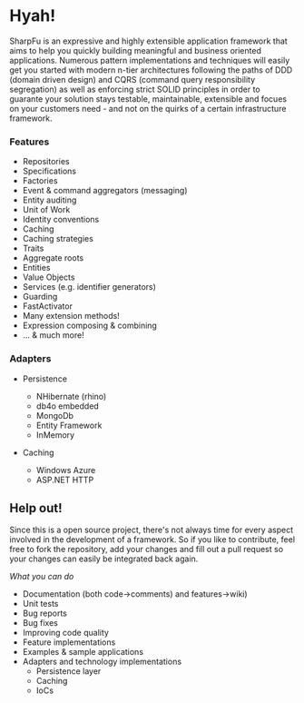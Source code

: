 # Hyah!

SharpFu is an expressive and highly extensible application framework that aims to help
you quickly building meaningful and business oriented applications. Numerous pattern implementations
and techniques will easily get you started with modern n-tier architectures following the paths
of DDD (domain driven design) and CQRS (command query responsibility segregation) as well as enforcing
strict SOLID principles in order to guarante your solution stays testable, maintainable, extensible 
and focues on your customers need - and not on the quirks of a certain infrastructure framework.

### Features

* Repositories
* Specifications
* Factories
* Event & command aggregators (messaging)
* Entity auditing
* Unit of Work
* Identity conventions
* Caching
* Caching strategies
* Traits
* Aggregate roots
* Entities
* Value Objects
* Services (e.g. identifier generators)
* Guarding
* FastActivator
* Many extension methods!
* Expression composing & combining
* ... & much more!

### Adapters

* Persistence
	* NHibernate (rhino)
	* db4o embedded
	* MongoDb
	* Entity Framework
	* InMemory
	
* Caching
	* Windows Azure
	* ASP.NET HTTP

## Help out!

Since this is a open source project, there's not always time for every aspect involved in the development of a framework. So if you like to contribute,
feel free to fork the repository, add your changes and fill out a pull request so your changes can easily be integrated back again.

*What you can do*

* Documentation (both code->comments) and features->wiki)
* Unit tests
* Bug reports
* Bug fixes
* Improving code quality
* Feature implementations
* Examples & sample applications
* Adapters and technology implementations
   * Persistence layer
   * Caching
   * IoCs